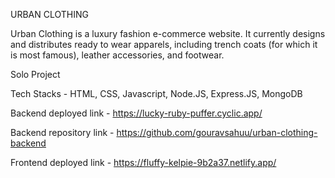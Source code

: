 URBAN CLOTHING

Urban Clothing is a luxury fashion e-commerce website. It currently designs and distributes ready to wear apparels, including trench coats (for which it is most famous), leather accessories, and footwear.

Solo Project

Tech Stacks - HTML, CSS, Javascript, Node.JS, Express.JS, MongoDB

Backend deployed link - https://lucky-ruby-puffer.cyclic.app/

Backend repository link - https://github.com/gouravsahuu/urban-clothing-backend

Frontend deployed link - https://fluffy-kelpie-9b2a37.netlify.app/
